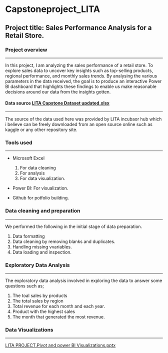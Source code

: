 # Capstoneproject_LITA

## Project title: Sales Performance Analysis for a Retail Store.

### Project overview
---
In this project, I am analyzing the sales performance of a retail store. To explore sales data to uncover key insights such as top-selling products, regional performance, and monthly sales trends. By analysing the various parameters in the data received, the goal is to produce an interactive Power BI dashboard that highlights these findings to enable us make reasonable decisions around our data from the insights gotten.

#### Data source [LITA Capstone Dataset updated.xlsx](https://github.com/user-attachments/files/17654035/LITA.Capstone.Dataset.updated.xls)
---
The source of the data used here was provided by LITA incubaor hub which i believe can be freely downloaded from an open source online such as kaggle or any other repository site.

### Tools used
---
- Microsoft Excel
    1. For data cleaning
    2. For analysis
    3. For data visualization.

- Power BI: For visualization.
- Github for potfolio building.

### Data cleaning and preparation
---
We performed the following in the initial stage of data preparation.
  1. Data formatting
  2. Data cleaning by removing blanks and duplicates.
  3. Handling missing vvariables.
  4. Data loading and inspection.

### Exploratory Data Analysis
---
The exploratory data analysis involved in exploring the data to answer some questions such as;
  1. The toal sales by products
  2. The total sales by region
  3. Total revenue for each month and each year.
  4. Product with the highest sales
  5. The month that generated the most revenue.

### Data Visualizations
---
[LITA PROJECT.Pivot and power BI Visualizations.pptx](https://github.com/user-attachments/files/17653965/LITA.PROJECT.Pivot.and.power.BI.Visualizations.pptx)

